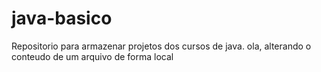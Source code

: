 # java-basico
Repositorio para armazenar projetos dos cursos de java.
ola, alterando o conteudo de um arquivo de forma local